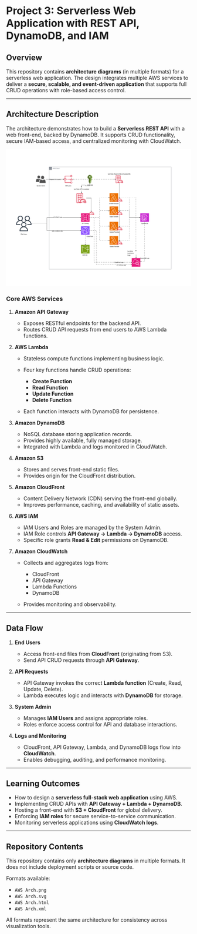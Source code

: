 # Project 3: Serverless Web Application with REST API, DynamoDB, and IAM

## Overview

This repository contains **architecture diagrams** (in multiple formats) for a serverless web application.
The design integrates multiple AWS services to deliver a **secure, scalable, and event-driven application** that supports full CRUD operations with role-based access control.

---

## Architecture Description

The architecture demonstrates how to build a **Serverless REST API** with a web front-end, backed by DynamoDB.
It supports CRUD functionality, secure IAM-based access, and centralized monitoring with CloudWatch.

![AWS Architecture](All%20Formats/AWS%20Arch.png)

### Core AWS Services

1. **Amazon API Gateway**

   * Exposes RESTful endpoints for the backend API.
   * Routes CRUD API requests from end users to AWS Lambda functions.

2. **AWS Lambda**

   * Stateless compute functions implementing business logic.
   * Four key functions handle CRUD operations:

     * **Create Function**
     * **Read Function**
     * **Update Function**
     * **Delete Function**
   * Each function interacts with DynamoDB for persistence.

3. **Amazon DynamoDB**

   * NoSQL database storing application records.
   * Provides highly available, fully managed storage.
   * Integrated with Lambda and logs monitored in CloudWatch.

4. **Amazon S3**

   * Stores and serves front-end static files.
   * Provides origin for the CloudFront distribution.

5. **Amazon CloudFront**

   * Content Delivery Network (CDN) serving the front-end globally.
   * Improves performance, caching, and availability of static assets.

6. **AWS IAM**

   * IAM Users and Roles are managed by the System Admin.
   * IAM Role controls **API Gateway → Lambda → DynamoDB** access.
   * Specific role grants **Read & Edit** permissions on DynamoDB.

7. **Amazon CloudWatch**

   * Collects and aggregates logs from:

     * CloudFront
     * API Gateway
     * Lambda Functions
     * DynamoDB
   * Provides monitoring and observability.

---

## Data Flow

1. **End Users**

   * Access front-end files from **CloudFront** (originating from S3).
   * Send API CRUD requests through **API Gateway**.

2. **API Requests**

   * API Gateway invokes the correct **Lambda function** (Create, Read, Update, Delete).
   * Lambda executes logic and interacts with **DynamoDB** for storage.

3. **System Admin**

   * Manages **IAM Users** and assigns appropriate roles.
   * Roles enforce access control for API and database interactions.

4. **Logs and Monitoring**

   * CloudFront, API Gateway, Lambda, and DynamoDB logs flow into **CloudWatch**.
   * Enables debugging, auditing, and performance monitoring.

---

## Learning Outcomes

* How to design a **serverless full-stack web application** using AWS.
* Implementing CRUD APIs with **API Gateway + Lambda + DynamoDB**.
* Hosting a front-end with **S3 + CloudFront** for global delivery.
* Enforcing **IAM roles** for secure service-to-service communication.
* Monitoring serverless applications using **CloudWatch logs**.

---

## Repository Contents

This repository contains only **architecture diagrams** in multiple formats.
It does not include deployment scripts or source code.

Formats available:

* `AWS Arch.png`
* `AWS Arch.svg`
* `AWS Arch.html`
* `AWS Arch.xml`

All formats represent the same architecture for consistency across visualization tools.
